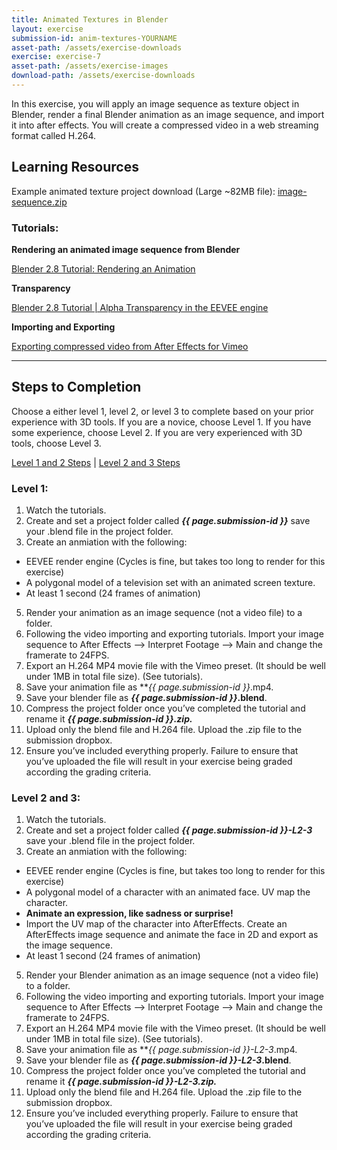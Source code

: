 ```yaml
---
title: Animated Textures in Blender
layout: exercise
submission-id: anim-textures-YOURNAME
asset-path: /assets/exercise-downloads
exercise: exercise-7
asset-path: /assets/exercise-images
download-path: /assets/exercise-downloads
---
```


In this exercise, you will apply an image sequence as texture object in Blender, render a final Blender animation as an image sequence, and import it into after effects. You will create a compressed video in a web streaming format called H.264.

## Learning Resources

Example animated texture project download (Large ~82MB file): [image-sequence.zip](https://drive.google.com/file/d/1ak9N8mCqSPvSQetO7ldxMjGmCVo2JI1e/view?usp=sharing)

### Tutorials:


**Rendering an animated image sequence from Blender** 

[Blender 2.8 Tutorial\: Rendering an Animation](https://www.youtube.com/watch?v=LPbUuMs2i20)

**Transparency**

[Blender 2.8 Tutorial \| Alpha Transparency in the EEVEE engine](https://www.youtube.com/watch?v=lFWiU0a5CiQ)

**Importing and Exporting**

[Exporting compressed video from After Effects for Vimeo](https://vimeo.com/301944187)

***

## Steps to Completion

Choose a either level 1, level 2, or level 3 to complete based on your prior experience with 3D tools. If you are a novice, choose Level 1. If you have some experience, choose Level 2. If you are very experienced with 3D tools, choose Level 3.

[Level 1 and 2 Steps](#level-1) | [Level 2 and 3 Steps](#level-2-3)

### <a name="level-1"></a>Level 1:

1. Watch the tutorials.
2. Create and set a project folder called **_{{ page.submission-id }}_** save your .blend file in the project folder.
4. Create an anmiation with the following:
  * EEVEE render engine (Cycles is fine, but takes too long to render for this exercise)
  * A polygonal model of a television set with an animated screen texture.
  * At least 1 second (24 frames of animation)
5. Render your animation as an image sequence (not a video file) to a folder.
6. Following the video importing and exporting tutorials. Import your image sequence to After Effects --> Interpret Footage --> Main and change the framerate to 24FPS. 
7. Export an H.264 MP4 movie file with the Vimeo preset. \(It should be well under 1MB in total file size\). \(See tutorials\).
8. Save your animation file as **_{{ page.submission-id }}_.mp4.
9. Save your blender file as **_{{ page.submission-id }}_.blend**.
10. Compress the project folder once you’ve completed the tutorial and rename it **_{{ page.submission-id }}.zip._**
11. Upload only the blend file and H.264 file. Upload the .zip file to the submission dropbox.
12. Ensure you’ve included everything properly. Failure to ensure that you’ve uploaded the file will result in your exercise being graded according the grading criteria.

### <a name="level-2-3"></a>Level 2 and 3:

1. Watch the tutorials.
2. Create and set a project folder called **_{{ page.submission-id }}-L2-3_** save your .blend file in the project folder.
4. Create an anmiation with the following:
  * EEVEE render engine (Cycles is fine, but takes too long to render for this exercise)
  * A polygonal model of a character with an animated face. UV map the character.
  * **Animate an expression, like sadness or surprise!**
  * Import the UV map of the character into AfterEffects. Create an AfterEffects image sequence and animate the face in 2D and export as the image sequence.
  * At least 1 second (24 frames of animation)
5. Render your Blender animation as an image sequence (not a video file) to a folder.
6. Following the video importing and exporting tutorials. Import your image sequence to After Effects --> Interpret Footage --> Main and change the framerate to 24FPS. 
7. Export an H.264 MP4 movie file with the Vimeo preset. \(It should be well under 1MB in total file size\). \(See tutorials\).
8. Save your animation file as **_{{ page.submission-id }}-L2-3_.mp4.
9. Save your blender file as **_{{ page.submission-id }}-L2-3_.blend**.
10. Compress the project folder once you’ve completed the tutorial and rename it **_{{ page.submission-id }}-L2-3.zip._**
11. Upload only the blend file and H.264 file. Upload the .zip file to the submission dropbox.
12. Ensure you’ve included everything properly. Failure to ensure that you’ve uploaded the file will result in your exercise being graded according the grading criteria.